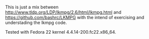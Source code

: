 This is just a mix between http://www.tldp.org/LDP/lkmpg/2.6/html/lkmpg.html and https://github.com/bashrc/LKMPG with the intend of exercising and understading the lkmpg code.

Tested with Fedora 22 kernel 4.4.14-200.fc22.x86_64.


